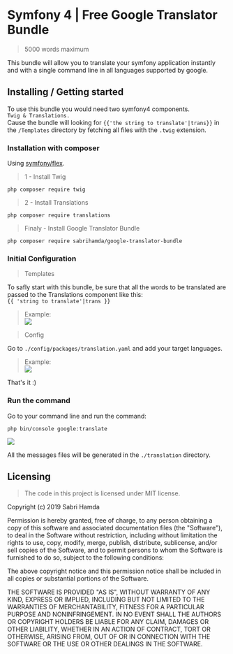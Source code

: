 # Symfony 4 | Free Google Translator Bundle
> 5000 words maximum


This bundle will allow you to translate your symfony application instantly and with a single command line in all languages ​​supported by google.

## Installing / Getting started

To use this bundle you would need two symfony4 components.<br/>
```Twig & Translations.``` <br/>
Cause the bundle will looking for  ```{{'the string to translate'|trans}}``` in the ```/Templates``` directory by fetching all files with the ```.twig``` extension.
### Installation with composer

Using  [symfony/flex](https://github.com/symfony/flex).

>1 - Install Twig 

```shell
php composer require twig
```

> 2 - Install Translations

```shell
php composer require translations
```

> Finaly - Install Google Translator Bundle

```shell
php composer require sabrihamda/google-translator-bundle
```

### Initial Configuration
> Templates

To safly start with this bundle, be sure that all the words to be translated are passed to the Translations component like this: <br/>
```{{ 'string to translate'|trans }}```<br/>
>Example: <br/>
![](https://res.cloudinary.com/hamda-ch/image/upload/c_scale,f_auto,q_100,w_1000/v1556654511/GITHUB/GOOGLE-TRANSLATOR/twig-example-1.png)<br/>

> Config

Go to ```./config/packages/translation.yaml``` and add your target languages.<br/>
>Example: <br/>
![](https://res.cloudinary.com/hamda-ch/image/upload/c_scale,f_auto,q_100,w_1000/v1556654511/GITHUB/GOOGLE-TRANSLATOR/translation-example-1.png)<br/>

That's it  :)

### Run the command

Go to your command line and run the command:
```shell
php bin/console google:translate
```
![](https://res.cloudinary.com/hamda-ch/image/upload/c_scale,f_auto,q_100,w_1000/v1556654511/GITHUB/GOOGLE-TRANSLATOR/command-line-example-1.png)<br/>


All the messages files will be generated in the ```./translation``` directory.

## Licensing

>The code in this project is licensed under MIT license.

Copyright (c) 2019 Sabri Hamda

Permission is hereby granted, free of charge, to any person obtaining a copy
of this software and associated documentation files (the "Software"), to deal
in the Software without restriction, including without limitation the rights
to use, copy, modify, merge, publish, distribute, sublicense, and/or sell
copies of the Software, and to permit persons to whom the Software is
furnished to do so, subject to the following conditions:

The above copyright notice and this permission notice shall be included in all
copies or substantial portions of the Software.

THE SOFTWARE IS PROVIDED "AS IS", WITHOUT WARRANTY OF ANY KIND, EXPRESS OR
IMPLIED, INCLUDING BUT NOT LIMITED TO THE WARRANTIES OF MERCHANTABILITY,
FITNESS FOR A PARTICULAR PURPOSE AND NONINFRINGEMENT. IN NO EVENT SHALL THE
AUTHORS OR COPYRIGHT HOLDERS BE LIABLE FOR ANY CLAIM, DAMAGES OR OTHER
LIABILITY, WHETHER IN AN ACTION OF CONTRACT, TORT OR OTHERWISE, ARISING FROM,
OUT OF OR IN CONNECTION WITH THE SOFTWARE OR THE USE OR OTHER DEALINGS IN THE
SOFTWARE.
